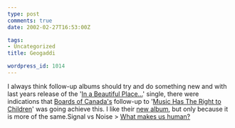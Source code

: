 ```yaml
---
type: post
comments: true
date: 2002-02-27T16:53:00Z

tags:
- Uncategorized
title: Geogaddi

wordpress_id: 1014
---
```


I always think follow-up albums should try and do something new and with last years release of the '[In a Beautiful Place…](http://www.amazon.co.uk/exec/obidos/ASIN/B0000509H9/o/qid=1014828725/sr=2-4/ref=sr_bt_4/026-8648497-6269259)' single, there were indications that [Boards of Canada's](http://www.boardsofcanada.com/) follow-up to '[Music Has The Right to Children](http://www.amazon.co.uk/exec/obidos/ASIN/B000024CAH/o/qid=1014828725/sr=2-3/ref=sr_bt_3/026-8648497-6269259)' was going achieve this. I like their [new album](http://www.amazon.co.uk/exec/obidos/ASIN/B00005Y0Q3/o/qid=1014828485/sr=8-1/ref=sr_aps_pm_1_1/026-8648497-6269259), but only because it is more of the same.Signal vs Noise > [What makes us human?](http://www.37signals.com/svn/comment.php?postID=189&9)
